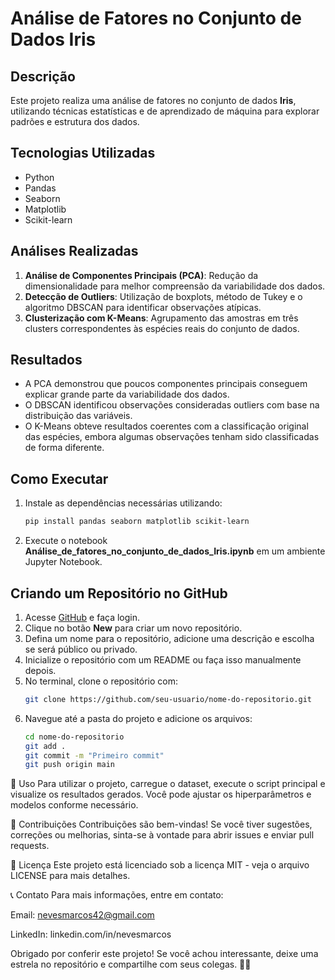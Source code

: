 # Análise de Fatores no Conjunto de Dados Iris

## Descrição
Este projeto realiza uma análise de fatores no conjunto de dados **Iris**, utilizando técnicas estatísticas e de aprendizado de máquina para explorar padrões e estrutura dos dados.

## Tecnologias Utilizadas
- Python
- Pandas
- Seaborn
- Matplotlib
- Scikit-learn

## Análises Realizadas
1. **Análise de Componentes Principais (PCA)**: Redução da dimensionalidade para melhor compreensão da variabilidade dos dados.
2. **Detecção de Outliers**: Utilização de boxplots, método de Tukey e o algoritmo DBSCAN para identificar observações atípicas.
3. **Clusterização com K-Means**: Agrupamento das amostras em três clusters correspondentes às espécies reais do conjunto de dados.

## Resultados
- A PCA demonstrou que poucos componentes principais conseguem explicar grande parte da variabilidade dos dados.
- O DBSCAN identificou observações consideradas outliers com base na distribuição das variáveis.
- O K-Means obteve resultados coerentes com a classificação original das espécies, embora algumas observações tenham sido classificadas de forma diferente.

## Como Executar
1. Instale as dependências necessárias utilizando:
   ```bash
   pip install pandas seaborn matplotlib scikit-learn
   ```
2. Execute o notebook **Análise_de_fatores_no_conjunto_de_dados_Iris.ipynb** em um ambiente Jupyter Notebook.

## Criando um Repositório no GitHub
1. Acesse [GitHub](https://github.com/) e faça login.
2. Clique no botão **New** para criar um novo repositório.
3. Defina um nome para o repositório, adicione uma descrição e escolha se será público ou privado.
4. Inicialize o repositório com um README ou faça isso manualmente depois.
5. No terminal, clone o repositório com:
   ```bash
   git clone https://github.com/seu-usuario/nome-do-repositorio.git
   ```
6. Navegue até a pasta do projeto e adicione os arquivos:
   ```bash
   cd nome-do-repositorio
   git add .
   git commit -m "Primeiro commit"
   git push origin main
   ```

📝 Uso
Para utilizar o projeto, carregue o dataset, execute o script principal e visualize os resultados gerados. Você pode ajustar os hiperparâmetros e modelos conforme necessário.

🌟 Contribuições
Contribuições são bem-vindas! Se você tiver sugestões, correções ou melhorias, sinta-se à vontade para abrir issues e enviar pull requests.

📜 Licença
Este projeto está licenciado sob a licença MIT - veja o arquivo LICENSE para mais detalhes.

📞 Contato
Para mais informações, entre em contato:

Email: nevesmarcos42@gmail.com

LinkedIn: linkedin.com/in/nevesmarcos

Obrigado por conferir este projeto! Se você achou interessante, deixe uma estrela no repositório e compartilhe com seus colegas. 🚀✨

